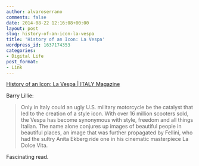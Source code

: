 ```yaml
---
author: alvaroserrano
comments: false
date: 2014-08-22 12:16:08+00:00
layout: post
slug: history-of-an-icon-la-vespa
title: 'History of an Icon: La Vespa'
wordpress_id: 1637174353
categories:
- Digital Life
post_format:
- Link
---
```


[History of an Icon: La Vespa | ITALY Magazine](http://www.italymagazine.com/featured-story/history-icon-la-vespa)

Barry Lillie:



<blockquote>Only in Italy could an ugly U.S. military motorcycle be the catalyst that led to the creation of a style icon. With over 16 million scooters sold, the Vespa has become synonymous with style, freedom and all things Italian. The name alone conjures up images of beautiful people in beautiful places, an image that was further propagated by Fellini, who had the sultry Anita Ekberg ride one in his cinematic masterpiece La Dolce Vita.</blockquote>



Fascinating read.
